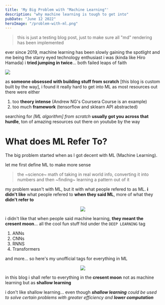 ```yaml
---
title: 'My Big Problem with "Machine Learning"'
description: "why machine learning is tough to get into"
pubDate: "June 12 2022"
heroImage: "/problem-with-ml.png"
---
```


> this is just a testing blog post, just to make sure all "md" rendering has been implemented

ever since 2019, machine learning has been slowly gaining the spotlight and me being the starry eyed technology enthusiast i was (kinda like Hiro Hamada) i **tried jumping in twice**... both failed leaps of faith

![](/my-big-problem-with-ml/hiro.jpeg)

as **someone obsessed with building stuff from scratch** [this blog is custom built by the way], i found it really hard to get into ML as
most resources out there were either

1. too **theory intense** (Andrew NG's Coursera Course is an example)
2. too much **framework** (tensorflow and sklearn API abstracted)

searching for _[ML algorithm] from scratch_ **usually got you across that hurdle**, ton of amazing resources out there on youtube by the way

# What does ML Refer To?

The big problem started when as I got decent with ML (Machine Learning).

let me first define ML to make more sense

> the ~science~ math of taking in real world info, converting it into numbers and then ~finding~ learning a pattern out of it

my problem wasn't with ML, but it with what people refered to as ML. **i didn't like** what people refered to **when they said ML**, more of what they **didn't refer to**

<center>

![](/my-big-problem-with-ml/ml-dl.png)

</center>

i didn't like that when people said machine learning, **they meant the cresent moon**... all the cool fun stuff hid under the `DEEP LEARNING` tag

1. ANNs
2. CNNs
3. RNNS
4. Transformers

and more... so here's my unofficial tags for everything in ML

<center>

![](/my-big-problem-with-ml/problem-with-ml.png)

</center>

in this blog i shall refer to everything in the **cresent moon** not as machine learning but as **shallow learning**

i don't like shallow learning... even though _**shallow learning** could be used to solve certain problems with greater efficiency and **lower computation**_
